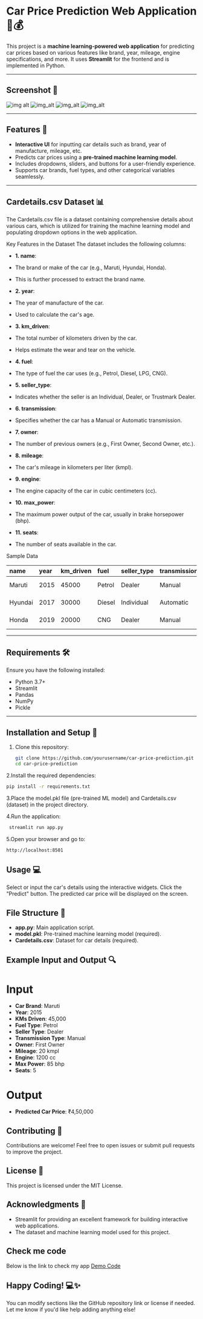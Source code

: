 # Car Price Prediction Web Application 🚗💰

This project is a **machine learning-powered web application** for predicting car prices based on various features like brand, year, mileage, engine specifications, and more. It uses **Streamlit** for the frontend and is implemented in Python.

---

## Screenshot 📸

![img alt](https://github.com/vinutmaradur/Car_Price_Predict/blob/main/car%201.png?raw=true)
![img_alt](https://github.com/vinutmaradur/Car_Price_Predict/blob/main/car%202.png?raw=true)
![img_alt](https://github.com/vinutmaradur/Car_Price_Predict/blob/main/car%203.png?raw=true)
![img_alt](https://github.com/vinutmaradur/Car_Price_Predict/blob/main/car%204.png?raw=true)

---

## Features 🎯

- **Interactive UI** for inputting car details such as brand, year of manufacture, mileage, etc.
- Predicts car prices using a **pre-trained machine learning model**.
- Includes dropdowns, sliders, and buttons for a user-friendly experience.
- Supports car brands, fuel types, and other categorical variables seamlessly.

---

## Cardetails.csv Dataset 📊

The Cardetails.csv file is a dataset containing comprehensive details about various cars, which is utilized for training the machine learning model and populating dropdown options in the web application.

Key Features in the Dataset
The dataset includes the following columns:

- **1. name**:

- The brand or make of the car (e.g., Maruti, Hyundai, Honda).
- This is further processed to extract the brand name.

- **2. year**:

- The year of manufacture of the car.
- Used to calculate the car's age.

- **3. km_driven**:

- The total number of kilometers driven by the car.
- Helps estimate the wear and tear on the vehicle.

- **4. fuel**:

- The type of fuel the car uses (e.g., Petrol, Diesel, LPG, CNG).
- **5. seller_type**:

- Indicates whether the seller is an Individual, Dealer, or Trustmark Dealer.

- **6. transmission**:

- Specifies whether the car has a Manual or Automatic transmission.

- **7. owner**:

- The number of previous owners (e.g., First Owner, Second Owner, etc.).

- **8. mileage**:

- The car's mileage in kilometers per liter (kmpl).

- **9. engine**:

- The engine capacity of the car in cubic centimeters (cc).

- **10. max_power**:

- The maximum power output of the car, usually in brake horsepower (bhp).

- **11. seats**:

- The number of seats available in the car.

Sample Data

| name |	year | km_driven	| fuel | seller_type	| transmission	| owner	| mileage	| engine	| max_power	| seats |
| :- | :- | :- | :- | :- | :- | :- | :- | :- | :- | :- | 
| Maruti	| 2015 | 45000	| Petrol	| Dealer	| Manual	| First Owner	| 20	| 1200 | 85	| 5 |
| Hyundai |	2017 | 30000 |	Diesel |	Individual | Automatic | Second Owner	| 22	| 1400	| 100	| 5 |
| Honda	| 2019	| 20000 | CNG | Dealer	| Manual	| First Owner	| 18	| 1600 | 110 | 5 |

---

## Requirements 🛠️

Ensure you have the following installed:

- Python 3.7+
- Streamlit
- Pandas
- NumPy
- Pickle

---

## Installation and Setup 🚀

1. Clone this repository:
   ```bash
   git clone https://github.com/yourusername/car-price-prediction.git
   cd car-price-prediction
   ```
   
2.Install the required dependencies:
   ```bash
   pip install -r requirements.txt
   ```

3.Place the model.pkl file (pre-trained ML model) and Cardetails.csv (dataset) in the project directory.

4.Run the application:
   ```bash
    streamlit run app.py
   ```

5.Open your browser and go to:
   ```bash
   http://localhost:8501
   ```

## Usage 💻
Select or input the car's details using the interactive widgets.
Click the "Predict" button.
The predicted car price will be displayed on the screen.

## File Structure 📂
- **app.py**: Main application script.
- **model.pkl**: Pre-trained machine learning model (required).
- **Cardetails.csv**: Dataset for car details (required).

## Example Input and Output 🔍
# Input
- **Car Brand**: Maruti
- **Year**: 2015
- **KMs Driven**: 45,000
- **Fuel Type**: Petrol
- **Seller Type**: Dealer
- **Transmission Type**: Manual
- **Owner**: First Owner
- **Mileage**: 20 kmpl
- **Engine**: 1200 cc
- **Max Power**: 85 bhp
- **Seats**: 5
# Output
- **Predicted Car Price**: ₹4,50,000

## Contributing 🤝
Contributions are welcome! Feel free to open issues or submit pull requests to improve the project.

## License 📄
This project is licensed under the MIT License.

## Acknowledgments 🙌
- Streamlit for providing an excellent framework for building interactive web applications.
- The dataset and machine learning model used for this project.

## Check me code
Below is the link to check my app
[Demo Code](https://carpricepredict-2025.streamlit.app/)

## Happy Coding! 💻✨

You can modify sections like the GitHub repository link or license if needed. Let me know if you'd like help adding anything else!
